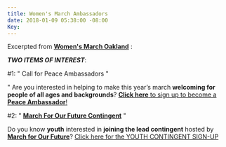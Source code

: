 ```yaml
---
title: Women's March Ambassadors
date: 2018-01-09 05:38:00 -08:00
Key: 
---
```


Excerpted from [**Women's March Oakland**](https://womensmarchoakland.org/) :

***TWO ITEMS OF INTEREST***:

#1:     "  Call for Peace Ambassadors  "

"  Are you interested in helping to make this year’s march **welcoming for people of all ages and backgrounds**?
[**Click here** to sign up to become a **Peace Ambassador**!](https://womensmarchoakland.org/peace-ambassador)

#2:    "  [**March For Our Future Contingent**](http://bayareamarchforourfuture.weebly.com/march-with-us.html)  "

Do you know **youth** interested in **joining the lead contingent** hosted by [**March for Our Future**](http://bayareamarchforourfuture.weebly.com/)?
[Click here for the YOUTH CONTINGENT SIGN-UP](http://bayareamarchforourfuture.weebly.com/march-with-us.html)

